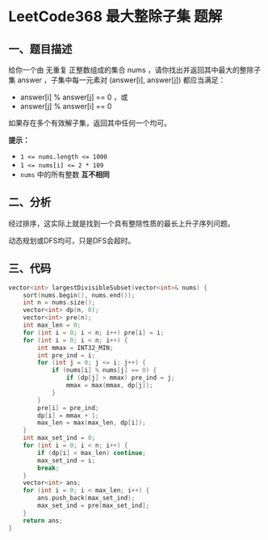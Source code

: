 # LeetCode368 最大整除子集 题解

## 一、题目描述

给你一个由 无重复 正整数组成的集合 nums ，请你找出并返回其中最大的整除子集 answer ，子集中每一元素对 (answer[i], answer[j]) 都应当满足：

+ answer[i] % answer[j] == 0 ，或
+ answer[j] % answer[i] == 0

如果存在多个有效解子集，返回其中任何一个均可。

**提示：**

- `1 <= nums.length <= 1000`
- `1 <= nums[i] <= 2 * 109`
- `nums` 中的所有整数 **互不相同**



## 二、分析

经过排序，这实际上就是找到一个具有整除性质的最长上升子序列问题。

动态规划或DFS均可，只是DFS会超时。



## 三、代码

```c++
vector<int> largestDivisibleSubset(vector<int>& nums) {
    sort(nums.begin(), nums.end());
    int n = nums.size();
    vector<int> dp(n, 0);
    vector<int> pre(n);
    int max_len = 0;
    for (int i = 0; i < n; i++) pre[i] = i;
    for (int i = 0; i < n; i++) {
        int mmax = INT32_MIN;
        int pre_ind = i;
        for (int j = 0; j <= i; j++) {
            if (nums[i] % nums[j] == 0) {
                if (dp[j] > mmax) pre_ind = j;
                mmax = max(mmax, dp[j]);
            }
        }
        pre[i] = pre_ind;
        dp[i] = mmax + 1;
        max_len = max(max_len, dp[i]);
    }
    int max_set_ind = 0;
    for (int i = 0; i < n; i++) {
        if (dp[i] < max_len) continue;
        max_set_ind = i;
        break;
    }
    vector<int> ans;
    for (int i = 0; i < max_len; i++) {
        ans.push_back(max_set_ind);
        max_set_ind = pre[max_set_ind];
    }
    return ans;
}
```



